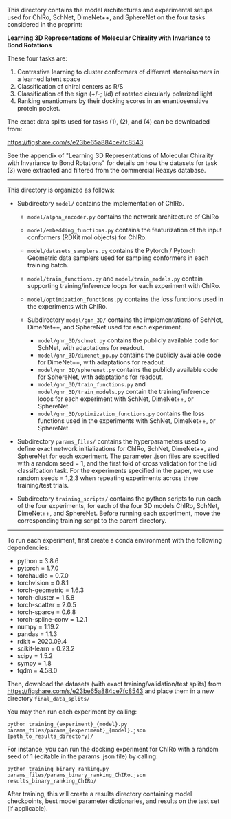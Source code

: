 This directory contains the model architectures and experimental setups used for ChIRo, SchNet, DimeNet++, and SphereNet on the four tasks considered in the preprint: 

**Learning 3D Representations of Molecular Chirality with Invariance to Bond Rotations**

These four tasks are:

1) Contrastive learning to cluster conformers of different stereoisomers in a learned latent space
2) Classification of chiral centers as R/S
3) Classification of the sign (+/-; l/d) of rotated circularly polarized light
4) Ranking enantiomers by their docking scores in an enantiosensitive protein pocket.

The exact data splits used for tasks (1), (2), and (4) can be downloaded from:

https://figshare.com/s/e23be65a884ce7fc8543

See the appendix of "Learning 3D Representations of Molecular Chirality with Invariance to Bond Rotations" for details on how the datasets for task (3) were extracted and filtered from the commercial Reaxys database.

------------------------------------------------------------------------------------------------------------------------------

This directory is organized as follows:

* Subdirectory ```model/``` contains the implementation of ChIRo.
    * ```model/alpha_encoder.py``` contains the network architecture of ChIRo
    * ```model/embedding_functions.py``` contains the featurization of the input conformers (RDKit mol objects) for ChIRo.
    * ```model/datasets_samplers.py``` contains the Pytorch / Pytorch Geometric data samplers used for sampling conformers in each training batch.
    * ```model/train_functions.py``` and ```model/train_models.py``` contain supporting training/inference loops for each experiment with ChIRo.
    * ```model/optimization_functions.py``` contains the loss functions used in the experiments with ChIRo.
    
    * Subdirectory ```model/gnn_3D/``` contains the implementations of SchNet, DimeNet++, and SphereNet used for each experiment.
        * ```model/gnn_3D/schnet.py``` contains the publicly available code for SchNet, with adaptations for readout.
        * ```model/gnn_3D/dimenet_pp.py``` contains the publicly available code for DimeNet++, with adaptations for readout.
        * ```model/gnn_3D/spherenet.py``` contains the publicly available code for SphereNet, with adaptations for readout.
        * ```model/gnn_3D/train_functions.py``` and ```model/gnn_3D/train_models.py``` contain the training/inference loops for each experiment with SchNet, DimeNet++, or SphereNet.
        * ```model/gnn_3D/optimization_functions.py``` contains the loss functions used in the experiments with SchNet, DimeNet++, or SphereNet.

* Subdirectory ```params_files/``` contains the hyperparameters used to define exact network initializations for ChIRo, SchNet, DimeNet++, and SphereNet for each experiment. The parameter .json files are specified with a random seed = 1, and the first fold of cross validation for the l/d classifcation task. For the experiments specified in the paper, we use random seeds = 1,2,3 when repeating experiments across three training/test trials.

* Subdirectory ```training_scripts/``` contains the python scripts to run each of the four experiments, for each of the four 3D models ChIRo, SchNet, DimeNet++, and SphereNet. Before running each experiment, move the corresponding training script to the parent directory.

-----------------------------------------------------------------------------------------------------------------------------

To run each experiment, first create a conda environment with the following dependencies:

* python = 3.8.6
* pytorch = 1.7.0
* torchaudio = 0.7.0
* torchvision = 0.8.1
* torch-geometric = 1.6.3
* torch-cluster = 1.5.8
* torch-scatter = 2.0.5
* torch-sparce = 0.6.8
* torch-spline-conv = 1.2.1
* numpy = 1.19.2
* pandas = 1.1.3
* rdkit = 2020.09.4
* scikit-learn = 0.23.2
* scipy = 1.5.2
* sympy = 1.8
* tqdm = 4.58.0

Then, download the datasets (with exact training/validation/test splits) from https://figshare.com/s/e23be65a884ce7fc8543 and place them in a new directory ```final_data_splits/```

You may then run each experiment by calling:

```console
python training_{experiment}_{model}.py params_files/params_{experiment}_{model}.json {path_to_results_directory}/
```


For instance, you can run the docking experiment for ChIRo with a random seed of 1 (editable in the params .json file) by calling:

```console
python training_binary_ranking.py params_files/params_binary_ranking_ChIRo.json results_binary_ranking_ChIRo/
```

After training, this will create a results directory containing model checkpoints, best model parameter dictionaries, and results on the test set (if applicable).
    
